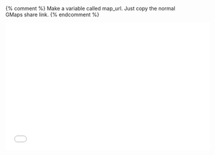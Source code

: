 
{% comment %}
Make a variable called map_url. Just copy the normal GMaps share
link.
{% endcomment %}
<div class="embed_container">
  <iframe width="560" height="350" frameborder="0" scrolling="no" marginheight="0" marginwidth="0" src="{{ map_url }}&amp;output=embed&amp;iwloc=end">
  </iframe>
</div>